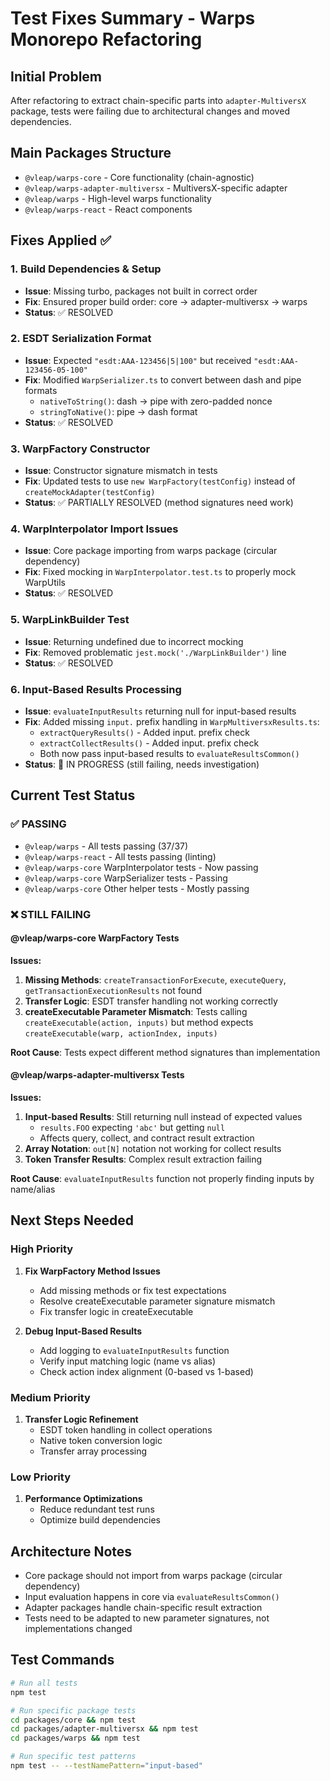 # Test Fixes Summary - Warps Monorepo Refactoring

## Initial Problem
After refactoring to extract chain-specific parts into `adapter-MultiversX` package, tests were failing due to architectural changes and moved dependencies.

## Main Packages Structure
- `@vleap/warps-core` - Core functionality (chain-agnostic)
- `@vleap/warps-adapter-multiversx` - MultiversX-specific adapter
- `@vleap/warps` - High-level warps functionality
- `@vleap/warps-react` - React components

## Fixes Applied ✅

### 1. Build Dependencies & Setup
- **Issue**: Missing turbo, packages not built in correct order
- **Fix**: Ensured proper build order: core → adapter-multiversx → warps
- **Status**: ✅ RESOLVED

### 2. ESDT Serialization Format
- **Issue**: Expected `"esdt:AAA-123456|5|100"` but received `"esdt:AAA-123456-05-100"`
- **Fix**: Modified `WarpSerializer.ts` to convert between dash and pipe formats
  - `nativeToString()`: dash → pipe with zero-padded nonce
  - `stringToNative()`: pipe → dash format
- **Status**: ✅ RESOLVED

### 3. WarpFactory Constructor
- **Issue**: Constructor signature mismatch in tests
- **Fix**: Updated tests to use `new WarpFactory(testConfig)` instead of `createMockAdapter(testConfig)`
- **Status**: ✅ PARTIALLY RESOLVED (method signatures need work)

### 4. WarpInterpolator Import Issues  
- **Issue**: Core package importing from warps package (circular dependency)
- **Fix**: Fixed mocking in `WarpInterpolator.test.ts` to properly mock WarpUtils
- **Status**: ✅ RESOLVED

### 5. WarpLinkBuilder Test
- **Issue**: Returning undefined due to incorrect mocking
- **Fix**: Removed problematic `jest.mock('./WarpLinkBuilder')` line
- **Status**: ✅ RESOLVED

### 6. Input-Based Results Processing
- **Issue**: `evaluateInputResults` returning null for input-based results
- **Fix**: Added missing `input.` prefix handling in `WarpMultiversxResults.ts`:
  - `extractQueryResults()` - Added input. prefix check
  - `extractCollectResults()` - Added input. prefix check
  - Both now pass input-based results to `evaluateResultsCommon()`
- **Status**: 🔄 IN PROGRESS (still failing, needs investigation)

## Current Test Status

### ✅ PASSING
- `@vleap/warps` - All tests passing (37/37)
- `@vleap/warps-react` - All tests passing (linting)
- `@vleap/warps-core` WarpInterpolator tests - Now passing
- `@vleap/warps-core` WarpSerializer tests - Passing
- `@vleap/warps-core` Other helper tests - Mostly passing

### ❌ STILL FAILING

#### @vleap/warps-core WarpFactory Tests
**Issues:**
1. **Missing Methods**: `createTransactionForExecute`, `executeQuery`, `getTransactionExecutionResults` not found
2. **Transfer Logic**: ESDT transfer handling not working correctly
3. **createExecutable Parameter Mismatch**: Tests calling `createExecutable(action, inputs)` but method expects `createExecutable(warp, actionIndex, inputs)`

**Root Cause**: Tests expect different method signatures than implementation

#### @vleap/warps-adapter-multiversx Tests  
**Issues:**
1. **Input-based Results**: Still returning null instead of expected values
   - `results.FOO` expecting `'abc'` but getting `null`
   - Affects query, collect, and contract result extraction
2. **Array Notation**: `out[N]` notation not working for collect results
3. **Token Transfer Results**: Complex result extraction failing

**Root Cause**: `evaluateInputResults` function not properly finding inputs by name/alias

## Next Steps Needed

### High Priority
1. **Fix WarpFactory Method Issues**
   - Add missing methods or fix test expectations
   - Resolve createExecutable parameter signature mismatch
   - Fix transfer logic in createExecutable

2. **Debug Input-Based Results**
   - Add logging to `evaluateInputResults` function
   - Verify input matching logic (name vs alias)
   - Check action index alignment (0-based vs 1-based)

### Medium Priority  
1. **Transfer Logic Refinement**
   - ESDT token handling in collect operations
   - Native token conversion logic
   - Transfer array processing

### Low Priority
1. **Performance Optimizations**
   - Reduce redundant test runs
   - Optimize build dependencies

## Architecture Notes
- Core package should not import from warps package (circular dependency)
- Input evaluation happens in core via `evaluateResultsCommon()`
- Adapter packages handle chain-specific result extraction
- Tests need to be adapted to new parameter signatures, not implementations changed

## Test Commands
```bash
# Run all tests
npm test

# Run specific package tests
cd packages/core && npm test
cd packages/adapter-multiversx && npm test  
cd packages/warps && npm test

# Run specific test patterns
npm test -- --testNamePattern="input-based"
```